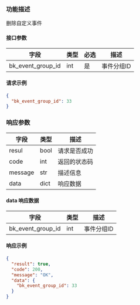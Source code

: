### 功能描述

删除自定义事件


#### 接口参数

| 字段                | 类型  | 必选 | 描述     |
|-------------------|-----|----|--------|
| bk_event_group_id | int | 是  | 事件分组ID |

#### 请求示例

```json
{
  "bk_event_group_id": 33
}
```

### 响应参数

| 字段      | 类型   | 描述     |
|---------|------|--------|
| resul   | bool | 请求是否成功 |
| code    | int  | 返回的状态码 |
| message | str  | 描述信息   |
| data    | dict | 响应数据   |

#### data 响应数据

| 字段                | 类型  | 描述     |
|-------------------|-----|--------|
| bk_event_group_id | int | 事件分组ID |

#### 响应示例

```json
{
  "result": true,
  "code": 200,
  "message": "OK",
  "data": {
    "bk_event_group_id": 33
  }
}
```

